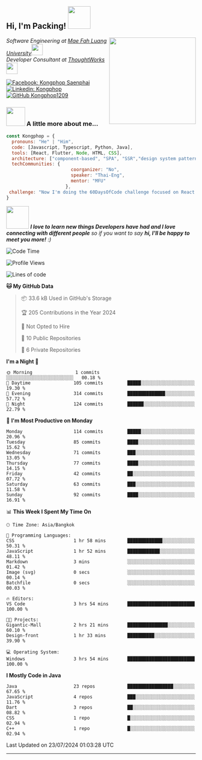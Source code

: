 <h2> Hi, I'm Packing! <img src="https://media.giphy.com/media/mGcNjsfWAjY5AEZNw6/giphy.gif" width="60"></h2>
<img align='right' src="https://media.giphy.com/media/ieyl9zmCjO4b4t6qoY/giphy.gif" width="230">
<p><em>Software Engineering at <a href="http://www.unb.br">Mae Fah Luang University</a><img src="https://media.giphy.com/media/fYSnHlufseco8Fh93Z/giphy.gif" width="30"></br>Developer Consultant at <a href="https://www.thoughtworks.com">ThoughtWorks</a><img src="https://media.giphy.com/media/WUlplcMpOCEmTGBtBW/giphy.gif" width="30"> 
</em></p>

[![Facebook: Kongphop Saenphai](https://img.shields.io/badge/-Kongphop%20Saenphai-1877F2?style=flat-square&logo=facebook&logoColor=white&link=https://www.facebook.com/profile.php?id=100009078336515)](https://www.facebook.com/profile.php?id=100009078336515)
[![Linkedin: Kongphop](https://img.shields.io/badge/-Kongphop-blue?style=flat-square&logo=Linkedin&logoColor=white&link=https://www.linkedin.com/in/kongphop-saenphai-34a557288/)](https://www.linkedin.com/in/kongphop-saenphai-34a557288/)
[![GitHub Kongphop1209](https://img.shields.io/github/followers/Kongphop1209?label=follow&style=social)](https://github.com/kongphop1209)


### <img src="https://media.giphy.com/media/VgCDAzcKvsR6OM0uWg/giphy.gif" width="50"> A little more about me...  

```javascript
const Kongphop = {
  pronouns: "He" | "Him",
  code: [Javascript, Typescript, Python, Java],
  tools: [React, Flutter, Node, HTML, CSS],
  architecture: ["component-based", "SPA", "SSR","design system pattern"],
  techCommunities: {
                        coorganizer: "No",
                        speaker: "Thai-Eng",
                        mentor: "MFU"
                      },
 challenge: "Now I'm doing the 60DaysOfCode challenge focused on React and Mobile App"
}
```

<img src="https://media.giphy.com/media/LnQjpWaON8nhr21vNW/giphy.gif" width="60"> <em><b>I love to learn new things Developers have had and I love connecting with different people</b> so if you want to say <b>hi, I'll be happy to meet you more!</b> :)</em>

<!--START_SECTION:waka-->
![Code Time](http://img.shields.io/badge/Code%20Time-48%20hrs%2019%20mins-blue)

![Profile Views](http://img.shields.io/badge/Profile%20Views-0-blue)

![Lines of code](https://img.shields.io/badge/From%20Hello%20World%20I%27ve%20Written-6.7%20million%20lines%20of%20code-blue)

**🐱 My GitHub Data** 

> 📦 33.6 kB Used in GitHub's Storage 
 > 
> 🏆 205 Contributions in the Year 2024
 > 
> 🚫 Not Opted to Hire
 > 
> 📜 10 Public Repositories 
 > 
> 🔑 6 Private Repositories 
 > 
**I'm a Night 🦉** 

```text
🌞 Morning                1 commits           ░░░░░░░░░░░░░░░░░░░░░░░░░   00.18 % 
🌆 Daytime                105 commits         █████░░░░░░░░░░░░░░░░░░░░   19.30 % 
🌃 Evening                314 commits         ██████████████░░░░░░░░░░░   57.72 % 
🌙 Night                  124 commits         ██████░░░░░░░░░░░░░░░░░░░   22.79 % 
```
📅 **I'm Most Productive on Monday** 

```text
Monday                   114 commits         █████░░░░░░░░░░░░░░░░░░░░   20.96 % 
Tuesday                  85 commits          ████░░░░░░░░░░░░░░░░░░░░░   15.62 % 
Wednesday                71 commits          ███░░░░░░░░░░░░░░░░░░░░░░   13.05 % 
Thursday                 77 commits          ████░░░░░░░░░░░░░░░░░░░░░   14.15 % 
Friday                   42 commits          ██░░░░░░░░░░░░░░░░░░░░░░░   07.72 % 
Saturday                 63 commits          ███░░░░░░░░░░░░░░░░░░░░░░   11.58 % 
Sunday                   92 commits          ████░░░░░░░░░░░░░░░░░░░░░   16.91 % 
```


📊 **This Week I Spent My Time On** 

```text
🕑︎ Time Zone: Asia/Bangkok

💬 Programming Languages: 
CSS                      1 hr 58 mins        █████████████░░░░░░░░░░░░   50.31 % 
JavaScript               1 hr 52 mins        ████████████░░░░░░░░░░░░░   48.11 % 
Markdown                 3 mins              ░░░░░░░░░░░░░░░░░░░░░░░░░   01.42 % 
Image (svg)              0 secs              ░░░░░░░░░░░░░░░░░░░░░░░░░   00.14 % 
Batchfile                0 secs              ░░░░░░░░░░░░░░░░░░░░░░░░░   00.03 % 

🔥 Editors: 
VS Code                  3 hrs 54 mins       █████████████████████████   100.00 % 

🐱‍💻 Projects: 
Gigantic-Mall            2 hrs 21 mins       ███████████████░░░░░░░░░░   60.10 % 
Design-front             1 hr 33 mins        ██████████░░░░░░░░░░░░░░░   39.90 % 

💻 Operating System: 
Windows                  3 hrs 54 mins       █████████████████████████   100.00 % 
```

**I Mostly Code in Java** 

```text
Java                     23 repos            █████████████████░░░░░░░░   67.65 % 
JavaScript               4 repos             ███░░░░░░░░░░░░░░░░░░░░░░   11.76 % 
Dart                     3 repos             ██░░░░░░░░░░░░░░░░░░░░░░░   08.82 % 
CSS                      1 repo              █░░░░░░░░░░░░░░░░░░░░░░░░   02.94 % 
C++                      1 repo              █░░░░░░░░░░░░░░░░░░░░░░░░   02.94 % 
```




 Last Updated on 23/07/2024 01:03:28 UTC
<!--END_SECTION:waka-->


---


